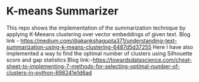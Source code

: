 # K-means Summarizer
This repo shows the implementation of the summarization technique by applying K-Meeans clustering over vector embeddings of given text. Blog link - https://medium.com/@akankshagupta371/understanding-text-summarization-using-k-means-clustering-6487d5d37255
Here I have also implemented a way to find the optimal number of clusters using Silhouette score and gap statistics 
Blog link:-https://towardsdatascience.com/cheat-sheet-to-implementing-7-methods-for-selecting-optimal-number-of-clusters-in-python-898241e1d6ad
